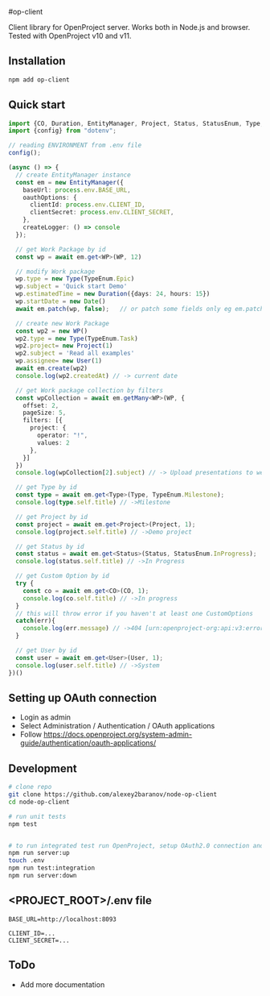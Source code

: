 #op-client

Client library for OpenProject server. Works both in Node.js and browser. Tested with OpenProject v10 and v11.

## Installation
```bash
npm add op-client
```

## Quick start
```ts
import {CO, Duration, EntityManager, Project, Status, StatusEnum, Type, WP, TypeEnum, User} from "../src";
import {config} from "dotenv";

// reading ENVIRONMENT from .env file
config();

(async () => {
  // create EntityManager instance
  const em = new EntityManager({
    baseUrl: process.env.BASE_URL,
    oauthOptions: {
      clientId: process.env.CLIENT_ID,
      clientSecret: process.env.CLIENT_SECRET,
    },
    createLogger: () => console
  });

  // get Work Package by id
  const wp = await em.get<WP>(WP, 12)

  // modify Work package
  wp.type = new Type(TypeEnum.Epic)
  wp.subject = 'Quick start Demo'
  wp.estimatedTime = new Duration({days: 24, hours: 15})
  wp.startDate = new Date()
  await em.patch(wp, false);   // or patch some fields only eg em.patch(wp, false, ['startDate','_links.type']);

  // create new Work Package
  const wp2 = new WP()
  wp2.type = new Type(TypeEnum.Task)
  wp2.project= new Project(1)
  wp2.subject = 'Read all examples'
  wp.assignee= new User(1)
  await em.create(wp2)
  console.log(wp2.createdAt) // -> current date

  // get Work package collection by filters
  const wpCollection = await em.getMany<WP>(WP, {
    offset: 2,
    pageSize: 5,
    filters: [{
      project: {
        operator: "!",
        values: 2
      },
    }]
  })
  console.log(wpCollection[2].subject) // -> Upload presentations to website

  // get Type by id
  const type = await em.get<Type>(Type, TypeEnum.Milestone);
  console.log(type.self.title) // ->Milestone

  // get Project by id
  const project = await em.get<Project>(Project, 1);
  console.log(project.self.title) // ->Demo project

  // get Status by id
  const status = await em.get<Status>(Status, StatusEnum.InProgress);
  console.log(status.self.title) // ->In Progress

  // get Custom Option by id
  try {
    const co = await em.get<CO>(CO, 1);
    console.log(co.self.title) // ->In progress
  }
  // this will throw error if you haven't at least one CustomOptions
  catch(err){
    console.log(err.message) // ->404 [urn:openproject-org:api:v3:errors:NotFound] The requested resource could not be found.
  }

  // get User by id
  const user = await em.get<User>(User, 1);
  console.log(user.self.title) // ->System
})()
```

## Setting up OAuth connection

* Login as admin
* Select Administration / Authentication / OAuth applications
* Follow https://docs.openproject.org/system-admin-guide/authentication/oauth-applications/


## Development

```bash
# clone repo
git clone https://github.com/alexey2baranov/node-op-client
cd node-op-client

# run unit tests
npm test


# to run integrated test run OpenProject, setup OAuth2.0 connection and fill <PROJECT_ROOT>/.env file
npm run server:up
touch .env
npm run test:integration
npm run server:down
```

## <PROJECT_ROOT>/.env file

```env
BASE_URL=http://localhost:8093

CLIENT_ID=...
CLIENT_SECRET=...
```

## ToDo
* Add more documentation
